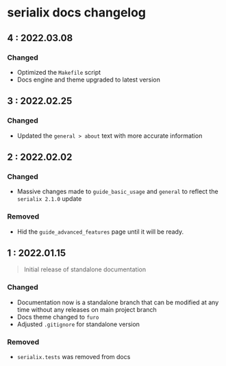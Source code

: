 # serialix docs changelog

## **4** : 2022.03.08

### Changed
- Optimized the `Makefile` script
- Docs engine and theme upgraded to latest version


## **3** : 2022.02.25

### Changed
- Updated the `general > about` text with more accurate information


## **2** : 2022.02.02

### Changed
- Massive changes made to `guide_basic_usage` and `general` to reflect the `serialix 2.1.0` update

### Removed
- Hid the `guide_advanced_features` page until it will be ready.


## **1** : 2022.01.15

> Initial release of standalone documentation

### Changed
- Documentation now is a standalone branch that can be modified at any time without any releases on main project branch
- Docs theme changed to `furo`
- Adjusted `.gitignore` for standalone version

### Removed
- `serialix.tests` was removed from docs
